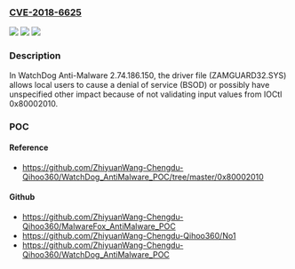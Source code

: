 ### [CVE-2018-6625](https://cve.mitre.org/cgi-bin/cvename.cgi?name=CVE-2018-6625)
![](https://img.shields.io/static/v1?label=Product&message=n%2Fa&color=blue)
![](https://img.shields.io/static/v1?label=Version&message=n%2Fa&color=blue)
![](https://img.shields.io/static/v1?label=Vulnerability&message=n%2Fa&color=brighgreen)

### Description

In WatchDog Anti-Malware 2.74.186.150, the driver file (ZAMGUARD32.SYS) allows local users to cause a denial of service (BSOD) or possibly have unspecified other impact because of not validating input values from IOCtl 0x80002010.

### POC

#### Reference
- https://github.com/ZhiyuanWang-Chengdu-Qihoo360/WatchDog_AntiMalware_POC/tree/master/0x80002010

#### Github
- https://github.com/ZhiyuanWang-Chengdu-Qihoo360/MalwareFox_AntiMalware_POC
- https://github.com/ZhiyuanWang-Chengdu-Qihoo360/No1
- https://github.com/ZhiyuanWang-Chengdu-Qihoo360/WatchDog_AntiMalware_POC

